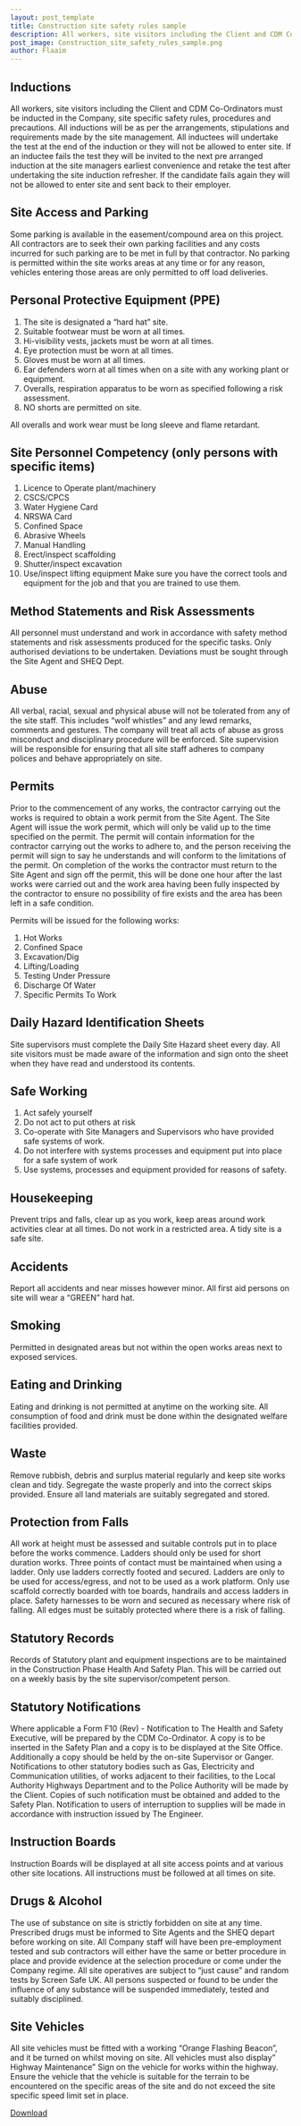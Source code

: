 ```yaml
---
layout: post_template
title: Construction site safety rules sample
description: All workers, site visitors including the Client and CDM Co-Ordinators must be inducted in the Company, site specific safety rules, procedures and precautions. All inductions will be as per the arrangements, stipulations and requirements made by the site management.
post_image: Construction_site_safety_rules_sample.png
author: Flaaim
---
```


## Inductions
All workers, site visitors including the Client and CDM Co-Ordinators must be inducted in the Company, site specific safety rules, procedures and precautions. All inductions will be as per the arrangements, stipulations and requirements made by the site management. All inductees will undertake the test at the end of the induction or they will not be allowed to enter site. If an inductee fails the test they will be invited to the next pre arranged induction at the site managers earliest convenience and retake the test after undertaking the site induction refresher. If the candidate fails again they will not be allowed to enter site and sent back to their employer.

## Site Access and Parking

Some parking is available in the easement/compound area on this project. All contractors are to seek their own parking facilities and any costs incurred for such parking are to be met in full by that contractor. No parking is permitted within the site works areas at any time or for any reason, vehicles entering those areas are only permitted to off load deliveries.

## Personal Protective Equipment (PPE)
1. The site is designated a “hard hat” site.
2. Suitable footwear must be worn at all times.
3. Hi-visibility vests, jackets must be worn at all times.
4. Eye protection must be worn at all times.
5. Gloves must be worn at all times.
6. Ear defenders worn at all times when on a site with any working plant or equipment.
7. Overalls, respiration apparatus to be worn as specified following a risk assessment.
8. NO shorts are permitted on site.

All overalls and work wear must be long sleeve and flame retardant.

## Site Personnel Competency (only persons with specific items)
1. Licence to Operate plant/machinery 
2. CSCS/CPCS 
3. Water Hygiene Card  
4. NRSWA Card 
5. Confined Space  
6. Abrasive Wheels  
7. Manual Handling  
8. Erect/inspect scaffolding  
9. Shutter/inspect excavation  
10. Use/inspect lifting equipment
Make sure you have the correct tools and equipment for the job and that you are trained to use them.

## Method Statements and Risk Assessments

All personnel must understand and work in accordance with safety method statements and risk assessments produced for the specific tasks.  Only authorised deviations to be undertaken. Deviations must be sought through the Site Agent and SHEQ Dept.

## Abuse

All verbal, racial, sexual and physical abuse will not be tolerated from any of the site staff. This includes “wolf whistles” and any lewd remarks, comments and gestures. The company will treat all acts of abuse as gross misconduct and disciplinary procedure will be enforced. Site supervision will be responsible for ensuring that all site staff adheres to company polices and behave appropriately on site.

## Permits
Prior to the commencement of any works, the contractor carrying out the works is required to obtain a work permit from the Site Agent. The Site Agent will issue the work permit, which will only be valid up to the time specified on the permit. The permit will contain information for the contractor carrying out the works to adhere to, and the person receiving the permit will sign to say he understands and will conform to the limitations of the permit. On completion of the works the contractor must return to the Site Agent and sign off the permit, this will be done one hour after the last works were carried out and the work area having been fully inspected by the contractor to ensure no possibility of fire exists and the area has been left in a safe condition.

Permits will be issued for the following works:
1. Hot Works  
2. Confined Space  
3. Excavation/Dig 
4. Lifting/Loading            	
5. Testing Under Pressure  
6. Discharge Of Water  
7. Specific Permits To Work

## Daily Hazard Identification Sheets
Site supervisors must complete the Daily Site Hazard sheet every day. All site visitors must be made aware of the information and sign onto the sheet when they have read and understood its contents.

## Safe Working
1. Act safely yourself
2. Do not act to put others at risk
3. Co-operate with Site Managers and Supervisors who have provided safe systems of work.
4. Do not interfere with systems processes and equipment put into place for a safe system of work
5. Use systems, processes and equipment provided for reasons of safety. 
## Housekeeping
Prevent trips and falls, clear up as you work, keep areas around work activities clear at all times. Do not work in a restricted area. A tidy site is a safe site.

## Accidents 
Report all accidents and near misses however minor. All first aid persons on site will wear a “GREEN” hard hat.
## Smoking
Permitted in designated areas but not within the open works areas next to exposed services.
## Eating and Drinking
Eating and drinking is not permitted at anytime on the working site. All consumption of food and drink must be done within the designated welfare facilities provided.
## Waste
Remove rubbish, debris and surplus material regularly and keep site works clean and tidy. Segregate the waste properly and into the correct skips provided. Ensure all land materials are suitably segregated and stored.
## Protection from Falls
All work at height must be assessed and suitable controls put in to place before the works commence.  Ladders should only be used for short duration works.  Three points of contact must be maintained when using a ladder.  Only use ladders correctly footed and secured. Ladders are only to be used for access/egress, and not to be used as a work platform. Only use scaffold correctly boarded with toe boards, handrails and access ladders in place.  Safety harnesses to be worn and secured as necessary where risk of falling. All edges must be suitably protected where there is a risk of falling.
## Statutory Records
Records of Statutory plant and equipment inspections are to be maintained in the Construction Phase Health And Safety Plan. This will be carried out on a weekly basis by the site supervisor/competent person.
## Statutory Notifications
Where applicable a Form F10 (Rev) - Notification to The Health and Safety Executive, will be prepared by the CDM Co-Ordinator.  A copy is to be inserted in the Safety Plan and a copy is to be displayed at the Site Office.  Additionally a copy should be held by the on-site Supervisor or Ganger. Notifications to other statutory bodies such as Gas, Electricity and Communication utilities, of works adjacent to their facilities, to the Local Authority Highways Department and to the Police Authority will be made by the Client.  Copies of such notification must be obtained and added to the Safety Plan. Notification to users of interruption to supplies will be made in accordance with instruction issued by The Engineer.
## Instruction Boards
Instruction Boards will be displayed at all site access points and at various other site locations. All instructions must be followed at all times on site.
## Drugs & Alcohol
The use of substance on site is strictly forbidden on site at any time. Prescribed drugs must be informed to Site Agents and the SHEQ depart before working on site. All Company staff will have been pre-employment tested and sub contractors will either have the same or better procedure in place and provide evidence at the selection procedure or come under the Company regime. All site operatives are subject to “just cause” and random tests by Screen Safe UK. All persons suspected or found to be under the influence of any substance will be suspended immediately, tested and suitably disciplined.
## Site Vehicles
All site vehicles must be fitted with a working “Orange Flashing Beacon”, and it be turned on whilst moving on site. All vehicles must also display” Highway Maintenance” Sign on the vehicle for works within the highway. Ensure the vehicle that the vehicle is suitable for the terrain to be encountered on the specific areas of the site and do not exceed the site specific speed limit set in place.


[Download](https://safetyworkblog.com/assets/template/Construction_site_safety_rules_sample.docx)
